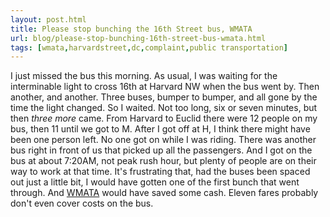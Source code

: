 ```yaml
---
layout: post.html
title: Please stop bunching the 16th Street bus, WMATA
url: blog/please-stop-bunching-16th-street-bus-wmata.html
tags: [wmata,harvardstreet,dc,complaint,public transportation]
---
```

I just missed the bus this morning. As usual, I was waiting for the interminable light to cross 16th at Harvard NW when the bus went by. Then another, and another. Three buses, bumper to bumper, and all gone by the time the light changed. So I waited. Not too long, six or seven minutes, but then _three more_ came. From Harvard to Euclid there were 12 people on my bus, then 11 until we got to M. After I got off at H, I think there might have been one person left. No one got on while I was riding. There was another bus right in front of us that picked up all the passengers. And I got on the bus at about 7:20AM, not peak rush hour, but plenty of people are on their way to work at that time. It's frustrating that, had the buses been spaced out just a little bit, I would have gotten one of the first bunch that went through. And [WMATA](http://www.wmata.com) would have saved some cash. Eleven fares probably don't even cover costs on the bus. 
